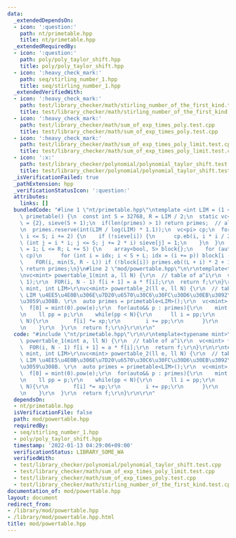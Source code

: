 ```yaml
---
data:
  _extendedDependsOn:
  - icon: ':question:'
    path: nt/primetable.hpp
    title: nt/primetable.hpp
  _extendedRequiredBy:
  - icon: ':question:'
    path: poly/poly_taylor_shift.hpp
    title: poly/poly_taylor_shift.hpp
  - icon: ':heavy_check_mark:'
    path: seq/stirling_number_1.hpp
    title: seq/stirling_number_1.hpp
  _extendedVerifiedWith:
  - icon: ':heavy_check_mark:'
    path: test/library_checker/math/stirling_number_of_the_first_kind.test.cpp
    title: test/library_checker/math/stirling_number_of_the_first_kind.test.cpp
  - icon: ':heavy_check_mark:'
    path: test/library_checker/math/sum_of_exp_times_poly.test.cpp
    title: test/library_checker/math/sum_of_exp_times_poly.test.cpp
  - icon: ':heavy_check_mark:'
    path: test/library_checker/math/sum_of_exp_times_poly_limit.test.cpp
    title: test/library_checker/math/sum_of_exp_times_poly_limit.test.cpp
  - icon: ':x:'
    path: test/library_checker/polynomial/polynomial_taylor_shift.test.cpp
    title: test/library_checker/polynomial/polynomial_taylor_shift.test.cpp
  _isVerificationFailed: true
  _pathExtension: hpp
  _verificationStatusIcon: ':question:'
  attributes:
    links: []
  bundledCode: "#line 1 \"nt/primetable.hpp\"\ntemplate <int LIM = (1 << 20)>\nvc<int>\
    \ primetable() {\n  const int S = 32768, R = LIM / 2;\n  static vc<int> primes\
    \ = {2}, sieve(S + 1);\n  if(len(primes) > 1) return primes;  // already computed\n\
    \n  primes.reserve(int(LIM / log(LIM) * 1.1));\n  vc<pi> cp;\n  for (int i = 3;\
    \ i <= S; i += 2) {\n    if (!sieve[i]) {\n      cp.eb(i, i * i / 2);\n      for\
    \ (int j = i * i; j <= S; j += 2 * i) sieve[j] = 1;\n    }\n  }\n  for (int L\
    \ = 1; L <= R; L += S) {\n    array<bool, S> block{};\n    for (auto& [p, idx]:\
    \ cp)\n      for (int i = idx; i < S + L; idx = (i += p)) block[i - L] = 1;\n\
    \    FOR(i, min(S, R - L)) if (!block[i]) primes.eb((L + i) * 2 + 1);\n  }\n \
    \ return primes;\n}\n#line 2 \"mod/powertable.hpp\"\n\r\ntemplate<typename mint>\r\
    \nvc<mint> powertable_1(mint a, ll N) {\r\n  // table of a^i\r\n  vc<mint> f(N,\
    \ 1);\r\n  FOR(i, N - 1) f[i + 1] = a * f[i];\r\n  return f;\r\n}\r\n\r\ntemplate<typename\
    \ mint, int LIM>\r\nvc<mint> powertable_2(ll e, ll N) {\r\n  // table of i^e.\
    \ LIM \u4EE5\u4E0B\u306E\u7D20\u6570\u30C6\u30FC\u30D6\u30EB\u3092\u5229\u7528\
    \u3059\u308B. \r\n  auto primes = primetable<LIM>();\r\n  vc<mint> f(N, 1);\r\n\
    \  f[0] = mint(0).pow(e);\r\n  for(auto&& p : primes){\r\n    mint xp = mint(p).pow(e);\r\
    \n    ll pp = p;\r\n    while(pp < N){\r\n      ll i = pp;\r\n      while(i <\
    \ N){\r\n        f[i] *= xp;\r\n        i += pp;\r\n      }\r\n      pp *= p;\r\
    \n    }\r\n  }\r\n  return f;\r\n}\r\n\r\n"
  code: "#include \"nt/primetable.hpp\"\r\n\r\ntemplate<typename mint>\r\nvc<mint>\
    \ powertable_1(mint a, ll N) {\r\n  // table of a^i\r\n  vc<mint> f(N, 1);\r\n\
    \  FOR(i, N - 1) f[i + 1] = a * f[i];\r\n  return f;\r\n}\r\n\r\ntemplate<typename\
    \ mint, int LIM>\r\nvc<mint> powertable_2(ll e, ll N) {\r\n  // table of i^e.\
    \ LIM \u4EE5\u4E0B\u306E\u7D20\u6570\u30C6\u30FC\u30D6\u30EB\u3092\u5229\u7528\
    \u3059\u308B. \r\n  auto primes = primetable<LIM>();\r\n  vc<mint> f(N, 1);\r\n\
    \  f[0] = mint(0).pow(e);\r\n  for(auto&& p : primes){\r\n    mint xp = mint(p).pow(e);\r\
    \n    ll pp = p;\r\n    while(pp < N){\r\n      ll i = pp;\r\n      while(i <\
    \ N){\r\n        f[i] *= xp;\r\n        i += pp;\r\n      }\r\n      pp *= p;\r\
    \n    }\r\n  }\r\n  return f;\r\n}\r\n\r\n"
  dependsOn:
  - nt/primetable.hpp
  isVerificationFile: false
  path: mod/powertable.hpp
  requiredBy:
  - seq/stirling_number_1.hpp
  - poly/poly_taylor_shift.hpp
  timestamp: '2022-01-13 04:29:06+09:00'
  verificationStatus: LIBRARY_SOME_WA
  verifiedWith:
  - test/library_checker/polynomial/polynomial_taylor_shift.test.cpp
  - test/library_checker/math/sum_of_exp_times_poly_limit.test.cpp
  - test/library_checker/math/sum_of_exp_times_poly.test.cpp
  - test/library_checker/math/stirling_number_of_the_first_kind.test.cpp
documentation_of: mod/powertable.hpp
layout: document
redirect_from:
- /library/mod/powertable.hpp
- /library/mod/powertable.hpp.html
title: mod/powertable.hpp
---
```

